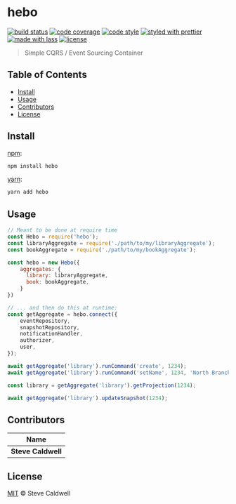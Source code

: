 # hebo

[![build status](https://img.shields.io/travis/stevecaldwell77/hebo-js.svg)](https://travis-ci.org/stevecaldwell77/hebo-js)
[![code coverage](https://img.shields.io/codecov/c/github/stevecaldwell77/hebo-js.svg)](https://codecov.io/gh/stevecaldwell77/hebo-js)
[![code style](https://img.shields.io/badge/code_style-XO-5ed9c7.svg)](https://github.com/sindresorhus/xo)
[![styled with prettier](https://img.shields.io/badge/styled_with-prettier-ff69b4.svg)](https://github.com/prettier/prettier)
[![made with lass](https://img.shields.io/badge/made_with-lass-95CC28.svg)](https://lass.js.org)
[![license](https://img.shields.io/github/license/stevecaldwell77/hebo-js.svg)](LICENSE)

> Simple CQRS / Event Sourcing Container


## Table of Contents

* [Install](#install)
* [Usage](#usage)
* [Contributors](#contributors)
* [License](#license)


## Install

[npm][]:

```sh
npm install hebo
```

[yarn][]:

```sh
yarn add hebo
```


## Usage

```js
// Meant to be done at require time
const Hebo = require('hebo');
const libraryAggregate = require('./path/to/my/libraryAggregate');
const bookAggregate = require('./path/to/my/bookAggregate');

const hebo = new Hebo({
    aggregates: {
      library: libraryAggregate,
      book: bookAggregate,
    }
})

// ... and then do this at runtime:
const getAggregate = hebo.connect({
    eventRepository,
    snapshotRepository,
    notificationHandler,
    authorizer,
    user,
});

await getAggregate('library').runCommand('create', 1234);
await getAggregate('library').runCommand('setName', 1234, 'North Branch');

const library = getAggregate('library').getProjection(1234);

await getAggregate('library').updateSnapshot(1234);
```


## Contributors

| Name               |
| ------------------ |
| **Steve Caldwell** |


## License

[MIT](LICENSE) © Steve Caldwell


## 

[npm]: https://www.npmjs.com/

[yarn]: https://yarnpkg.com/

